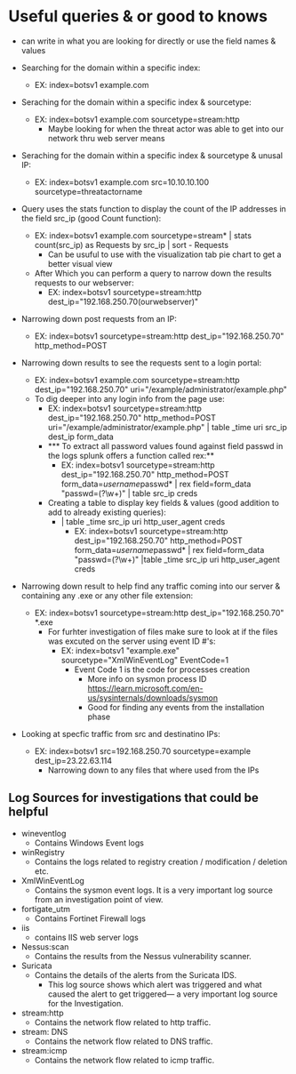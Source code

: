 # Useful queries & or good to knows

- can write in what you are looking for directly or use the field names & values

- Searching for the domain within a specific index:
  - EX: index=botsv1 example.com

- Seraching for the domain within a specific index & sourcetype:
  - EX: index=botsv1 example.com sourcetype=stream:http
    - Maybe looking for when the threat actor was able to get into our network thru web server means

- Seraching for the domain within a specific index & sourcetype & unusal IP:
  - EX: index=botsv1 example.com src=10.10.10.100 sourcetype=threatactorname

- Query uses the stats function to display the count of the IP addresses in the field src_ip (good Count function):
  - EX: index=botsv1 example.com sourcetype=stream* | stats count(src_ip) as Requests by src_ip | sort - Requests
    - Can be usuful to use with the visualization tab pie chart to get a better visual view
  - After Which you can perform a query to narrow down the results requests to our webserver:
    - EX: index=botsv1 sourcetype=stream:http dest_ip="192.168.250.70(ourwebserver)"

- Narrowing down post requests from an IP:
  - EX: index=botsv1 sourcetype=stream:http dest_ip="192.168.250.70" http_method=POST

- Narrowing down results to see the requests sent to a login portal:
  - EX: index=botsv1 example.com sourcetype=stream:http dest_ip="192.168.250.70"  uri="/example/administrator/example.php"
  - To dig deeper into any login info from the page use:
    - EX: index=botsv1 sourcetype=stream:http dest_ip="192.168.250.70" http_method=POST uri="/example/administrator/example.php" | table _time uri src_ip dest_ip form_data
    - *** To extract all password values found against field passwd in the logs splunk offers a function called rex:**
      - EX: index=botsv1 sourcetype=stream:http dest_ip="192.168.250.70" http_method=POST form_data=*username*passwd* | rex field=form_data "passwd=(?<creds>\w+)"  | table src_ip creds
    - Creating a table to display key fields & values (good addition to add to already existing queries):
      - | table _time src_ip uri http_user_agent creds
        - EX: index=botsv1 sourcetype=stream:http dest_ip="192.168.250.70" http_method=POST form_data=*username*passwd* | rex field=form_data "passwd=(?<creds>\w+)" |table _time src_ip uri http_user_agent creds

- Narrowing down result to help find any traffic coming into our server & containing any .exe or any other file extension:
  - EX: index=botsv1 sourcetype=stream:http dest_ip="192.168.250.70" *.exe
    - For furhter investigation of files make sure to look at if the files was excuted on the server using event ID #'s:
      - EX: index=botsv1 "example.exe" sourcetype="XmlWinEventLog" EventCode=1
        - Event Code 1 is the code for processes creation
          - More info on sysmon process ID <https://learn.microsoft.com/en-us/sysinternals/downloads/sysmon>
          - Good for finding any events from the installation phase

- Looking at specfic traffic from src and destinatino IPs:
  - EX: index=botsv1 src=192.168.250.70 sourcetype=example dest_ip=23.22.63.114
    - Narrowing down to any files that where used from the IPs

## Log Sources for investigations that could be helpful

- wineventlog
  - Contains Windows Event logs
- winRegistry
  - Contains the logs related to registry creation / modification / deletion etc.
- XmlWinEventLog
  - Contains the sysmon event logs. It is a very important log source from an investigation point of view.
- fortigate_utm
  - Contains Fortinet Firewall logs
- iis
  - contains IIS web server logs
- Nessus:scan
  - Contains the results from the Nessus vulnerability scanner.
- Suricata
  - Contains the details of the alerts from the Suricata IDS.
    - This log source shows which alert was triggered and what caused the alert to get triggered— a very important log source for the Investigation.
- stream:http
  - Contains the network flow related to http traffic.
- stream: DNS
  - Contains the network flow related to DNS traffic.
- stream:icmp
  - Contains the network flow related to icmp traffic.
